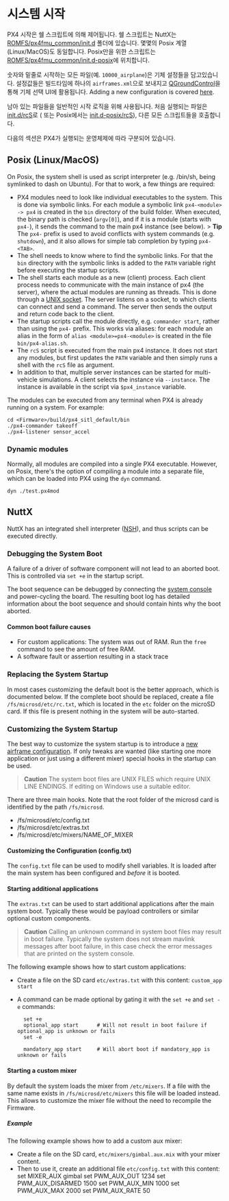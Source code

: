 # 시스템 시작

PX4 시작은 쉘 스크립트에 의해 제어됩니다. 쉘 스크립트는 NuttX는 [ROMFS/px4fmu_common/init.d](https://github.com/PX4/Firmware/tree/master/ROMFS/px4fmu_common/init.d) 폴더에 있습니다. 몇몇의 Posix 계열(Linux/MacOS)도 동일합니다. Posix만을 위한 스크립트는 [ROMFS/px4fmu_common/init.d-posix](https://github.com/PX4/Firmware/tree/master/ROMFS/px4fmu_common/init.d-posix)에 위치합니다.

숫자와 밑줄로 시작하는 모든 파일(예. `10000_airplane`)은 기체 설정들을 담고있습니다. 설정값들은 빌드타임에 하나의 `airframes.xml`으로 보내지고 [QGroundControl](http://qgroundcontrol.com)을 통해 기체 선택 UI에 활용됩니다. Adding a new configuration is covered [here](../airframes/adding_a_new_frame.md).

남아 있는 파일들을 일반적인 시작 로직을 위해 사용됩니다. 처음 실행되는 파일은 [init.d/rcS](https://github.com/PX4/Firmware/blob/master/ROMFS/px4fmu_common/init.d/rcS)로 ( 또는 Posix에서는 [init.d-posix/rcS](https://github.com/PX4/Firmware/blob/master/ROMFS/px4fmu_common/init.d-posix/rcS)), 다른 모든 스크립트들을 호출합니다.

다음의 섹션은 PX4가 실행되는 운영체제에 따라 구분되어 있습니다.

## Posix (Linux/MacOS)

On Posix, the system shell is used as script interpreter (e.g. /bin/sh, being symlinked to dash on Ubuntu). For that to work, a few things are required:

- PX4 modules need to look like individual executables to the system. This is done via symbolic links. For each module a symbolic link `px4-<module> -> px4` is created in the `bin` directory of the build folder. When executed, the binary path is checked (`argv[0]`), and if it is a module (starts with `px4-`), it sends the command to the main px4 instance (see below). > **Tip** The `px4-` prefix is used to avoid conflicts with system commands (e.g. `shutdown`), and it also allows for simple tab completion by typing `px4-<TAB>`.
- The shell needs to know where to find the symbolic links. For that the `bin` directory with the symbolic links is added to the `PATH` variable right before executing the startup scripts.
- The shell starts each module as a new (client) process. Each client process needs to communicate with the main instance of px4 (the server), where the actual modules are running as threads. This is done through a [UNIX socket](http://man7.org/linux/man-pages/man7/unix.7.html). The server listens on a socket, to which clients can connect and send a command. The server then sends the output and return code back to the client.
- The startup scripts call the module directly, e.g. `commander start`, rather than using the `px4-` prefix. This works via aliases: for each module an alias in the form of `alias <module>=px4-<module>` is created in the file `bin/px4-alias.sh`.
- The `rcS` script is executed from the main px4 instance. It does not start any modules, but first updates the `PATH` variable and then simply runs a shell with the `rcS` file as argument.
- In addition to that, multiple server instances can be started for multi-vehicle simulations. A client selects the instance via `--instance`. The instance is available in the script via `$px4_instance` variable.

The modules can be executed from any terminal when PX4 is already running on a system. For example:

    cd <Firmware>/build/px4_sitl_default/bin
    ./px4-commander takeoff
    ./px4-listener sensor_accel
    

### Dynamic modules

Normally, all modules are compiled into a single PX4 executable. However, on Posix, there's the option of compiling a module into a separate file, which can be loaded into PX4 using the `dyn` command.

    dyn ./test.px4mod
    

## NuttX

NuttX has an integrated shell interpreter ([NSH](http://nuttx.org/Documentation/NuttShell.html)), and thus scripts can be executed directly.

### Debugging the System Boot

A failure of a driver of software component will not lead to an aborted boot. This is controlled via `set +e` in the startup script.

The boot sequence can be debugged by connecting the [system console](../debug/system_console.md) and power-cycling the board. The resulting boot log has detailed information about the boot sequence and should contain hints why the boot aborted.

#### Common boot failure causes

- For custom applications: The system was out of RAM. Run the `free` command to see the amount of free RAM.
- A software fault or assertion resulting in a stack trace

### Replacing the System Startup

In most cases customizing the default boot is the better approach, which is documented below. If the complete boot should be replaced, create a file `/fs/microsd/etc/rc.txt`, which is located in the `etc` folder on the microSD card. If this file is present nothing in the system will be auto-started.

### Customizing the System Startup

The best way to customize the system startup is to introduce a [new airframe configuration](../airframes/adding_a_new_frame.md). If only tweaks are wanted (like starting one more application or just using a different mixer) special hooks in the startup can be used.

> **Caution** The system boot files are UNIX FILES which require UNIX LINE ENDINGS. If editing on Windows use a suitable editor.

There are three main hooks. Note that the root folder of the microsd card is identified by the path `/fs/microsd`.

- /fs/microsd/etc/config.txt
- /fs/microsd/etc/extras.txt
- /fs/microsd/etc/mixers/NAME_OF_MIXER

#### Customizing the Configuration (config.txt)

The `config.txt` file can be used to modify shell variables. It is loaded after the main system has been configured and *before* it is booted.

#### Starting additional applications

The `extras.txt` can be used to start additional applications after the main system boot. Typically these would be payload controllers or similar optional custom components.

> **Caution** Calling an unknown command in system boot files may result in boot failure. Typically the system does not stream mavlink messages after boot failure, in this case check the error messages that are printed on the system console.

The following example shows how to start custom applications:

- Create a file on the SD card `etc/extras.txt` with this content: ```custom_app start```
- A command can be made optional by gating it with the `set +e` and `set -e` commands:
    
        set +e
        optional_app start      # Will not result in boot failure if optional_app is unknown or fails
        set -e
        
        mandatory_app start     # Will abort boot if mandatory_app is unknown or fails
        

#### Starting a custom mixer

By default the system loads the mixer from `/etc/mixers`. If a file with the same name exists in `/fs/microsd/etc/mixers` this file will be loaded instead. This allows to customize the mixer file without the need to recompile the Firmware.

##### Example

The following example shows how to add a custom aux mixer:

- Create a file on the SD card, `etc/mixers/gimbal.aux.mix` with your mixer content.
- Then to use it, create an additional file `etc/config.txt` with this content: 
        set MIXER_AUX gimbal
        set PWM_AUX_OUT 1234
        set PWM_AUX_DISARMED 1500
        set PWM_AUX_MIN 1000
        set PWM_AUX_MAX 2000
        set PWM_AUX_RATE 50